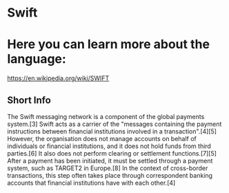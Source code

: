 
Swift
=====

# Here you can learn more about the language:


https://en.wikipedia.org/wiki/SWIFT
## Short Info


The Swift messaging network is a component of the global payments system.[3] Swift acts as a carrier of the "messages containing the payment instructions between financial institutions involved in a transaction".[4][5] However, the organisation does not manage accounts on behalf of individuals or financial institutions, and it does not hold funds from third parties.[6] It also does not perform clearing or settlement functions.[7][5] After a payment has been initiated, it must be settled through a payment system, such as TARGET2 in Europe.[8] In the context of cross-border transactions, this step often takes place through correspondent banking accounts that financial institutions have with each other.[4]
